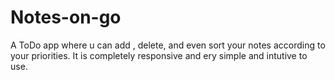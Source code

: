 # Notes-on-go
A ToDo app where u can add , delete, and even sort your notes according to your priorities. It is completely responsive and ery simple and intutive to use.
